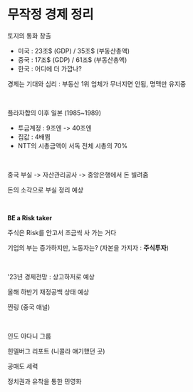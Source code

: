 # 무작정 경제 정리 

토지의 통화 창출

- 미국 : 23조$ (GDP) / 35조$ (부동산총액)
- 중국 : 17조$ (GDP) / 61조$ (부동산총액)
- 한국 : 어디에 더 가깝나?

경제는 기대와 심리 : 부동산 1위 업체가 무너지면 안됨, 명맥만 유지중


<br>


플라자합의 이후 일본 (1985~1989)

- 투금계정 : 9조엔 -> 40조엔
- 집값 : 4배뜀
- NTT의 시총금액이 서독 전체 시총의 70%


<br> 


중국 부실 -> 자산관리공사 -> 중앙은행에서 돈 빌려줌

돈의 소각으로 부실 정리 예상


<br> 


**BE a Risk taker**

주식은 Risk를 안고서 조금씩 사 가는 거다

기업의 부는 증가하지만, 노동자는?  (자본을 가지자 : **주식투자**)


<br> 


'23년 경제전망 : 상고하저로 예상

올해 하반기 재정공백 상태 예상

찐링 (중국 애널)


<br> 


인도 아다니 그룹

힌델버그 리포트 (니콜라 얘기했던 곳)

공매도 세력

정치권과 유착을 통한 민영화


<br> 




